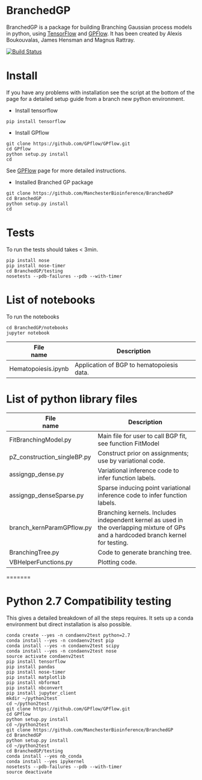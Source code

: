 # BranchedGP

BranchedGP is a package for building Branching Gaussian process models in python, using [TensorFlow](github.com/tensorflow) and [GPFlow](https://github.com/GPflow/GPflow). 
It has been created by Alexis Boukouvalas, James Hensman and Magnus Rattray. 

[![Build Status](https://travis-ci.org/ManchesterBioinference/BranchedGP.svg?branch=master)](https://travis-ci.org/ManchesterBioinference/BranchedGP)

# Install
If you have any problems with installation see the script at the bottom of the page for a detailed setup guide from a branch new python environment. 

   - Install tensorflow
```
pip install tensorflow
```
   - Install GPflow
```
git clone https://github.com/GPflow/GPflow.git
cd GPflow    
python setup.py install
cd
```
    
See [GPFlow](https://github.com/GPflow/GPflow) page for more detailed instructions.

   - Installed Branched GP package
```
git clone https://github.com/ManchesterBioinference/BranchedGP
cd BranchedGP
python setup.py install
cd
```

# Tests
To run the tests should takes < 3min.
```
pip install nose
pip install nose-timer
cd BranchedGP/testing
nosetests --pdb-failures --pdb --with-timer
```


# List of notebooks
To run the notebooks
```
cd BranchedGP/notebooks
jupyter notebook
```

| File <br> name | Description | 
| --- | --- | 
| Hematopoiesis.ipynb | Application of BGP to hematopoiesis data. |

# List of python library files
| File <br> name | Description | 
| --- | --- | 
| FitBranchingModel.py | Main file for user to call BGP fit, see function FitModel | 
| pZ_construction_singleBP.py | Construct prior on assignments; use by variational code. |
| assigngp_dense.py | Variational inference code to infer function labels. |
| assigngp_denseSparse.py | Sparse inducing point variational inference code to infer function labels. |
| branch_kernParamGPflow.py | Branching kernels. Includes independent kernel as used in the overlapping mixture of GPs and a hardcoded branch kernel for testing. |
| BranchingTree.py | Code to generate branching tree. |
| VBHelperFunctions.py | Plotting code. |


=======
# Python 2.7 Compatibility testing
This gives a detailed breakdown of all the steps requires. It sets up a conda environment but direct installation is also possible.
```
conda create --yes -n condaenv2test python=2.7
conda install --yes -n condaenv2test pip
conda install --yes -n condaenv2test scipy
conda install --yes -n condaenv2test nose
source activate condaenv2test
pip install tensorflow
pip install pandas
pip install nose-timer
pip install matplotlib
pip install nbformat
pip install nbconvert
pip install jupyter_client
mkdir ~/python2test
cd ~/python2test
git clone https://github.com/GPflow/GPflow.git
cd GPflow    
python setup.py install
cd ~/python2test
git clone https://github.com/ManchesterBioinference/BranchedGP
cd BranchedGP
python setup.py install
cd ~/python2test
cd BranchedGP/testing
conda install --yes nb_conda
conda install --yes ipykernel
nosetests --pdb-failures --pdb --with-timer
source deactivate
```


